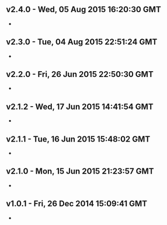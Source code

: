 v2.4.0 - Wed, 05 Aug 2015 16:20:30 GMT
--------------------------------------

- 


v2.3.0 - Tue, 04 Aug 2015 22:51:24 GMT
--------------------------------------

- 


v2.2.0 - Fri, 26 Jun 2015 22:50:30 GMT
--------------------------------------

- 


v2.1.2 - Wed, 17 Jun 2015 14:41:54 GMT
--------------------------------------

- 


v2.1.1 - Tue, 16 Jun 2015 15:48:02 GMT
--------------------------------------

- 


v2.1.0 - Mon, 15 Jun 2015 21:23:57 GMT
--------------------------------------

- 


v1.0.1 - Fri, 26 Dec 2014 15:09:41 GMT
--------------------------------------

- 


